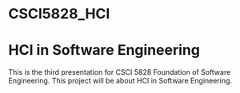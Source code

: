 # CSCI5828_HCI

<p>
  <h1><strong>HCI in Software Engineering</strong></h1>
</p>

This is the third presentation for CSCI 5828 Foundation of Software Engineering. This project will be about HCI in Software Engineering.
